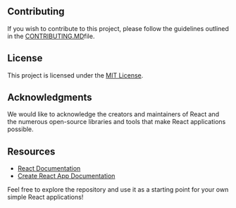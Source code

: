 ## Contributing

If you wish to contribute to this project, please follow the guidelines outlined in the [CONTRIBUTING.MD](CONTRIBUTING.md)file.

## License

This project is licensed under the [MIT License](LICENSE.md).

## Acknowledgments

We would like to acknowledge the creators and maintainers of React and the numerous open-source libraries and tools that make React applications possible.

## Resources

- [React Documentation](https://reactjs.org/docs)
- [Create React App Documentation](https://create-react-app.dev/docs/getting-started)

Feel free to explore the repository and use it as a starting point for your own simple React applications!
